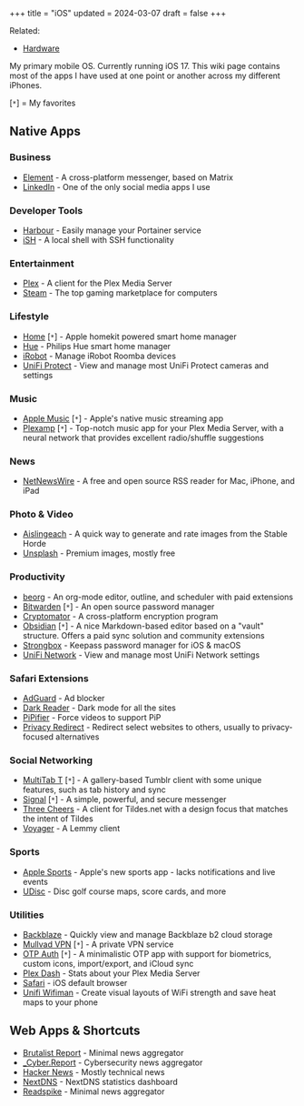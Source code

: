 +++
title = "iOS"
updated = 2024-03-07
draft = false
+++

Related:

- [Hardware](/wiki/hardware/)

My primary mobile OS. Currently running iOS 17. This wiki page contains most of the apps I have used at one point or another across my different iPhones.

[`*`] = My favorites

## Native Apps

### Business

- [Element](https://apps.apple.com/us/app/element-messenger/id1083446067) - A cross-platform messenger, based on Matrix
- [LinkedIn](https://apps.apple.com/us/app/linkedin-network-job-finder/id288429040) - One of the only social media apps I use

### Developer Tools

- [Harbour](https://testflight.apple.com/join/F2vK7xo4) - Easily manage your Portainer service
- [iSH](https://apps.apple.com/us/app/ish-shell/id1436902243) - A local shell with SSH functionality

### Entertainment

- [Plex](https://apps.apple.com/us/app/plex-watch-live-tv-and-movies/id383457673) - A client for the Plex Media Server
- [Steam](https://apps.apple.com/us/app/steam-mobile/id495369748) - The top gaming marketplace for computers

### Lifestyle

- [Home](https://apps.apple.com/us/app/home/id1110145103) [`*`] - Apple homekit powered smart home manager
- [Hue](https://apps.apple.com/us/app/philips-hue/id1055281310) - Philips Hue smart home manager
- [iRobot](https://apps.apple.com/us/app/irobot-home/id1012014442) - Manage iRobot Roomba devices
- [UniFi Protect](https://apps.apple.com/us/app/unifi-protect/id1392492235) - View and manage most UniFi Protect cameras and settings

### Music

- [Apple Music](https://apps.apple.com/us/app/apple-music/id1108187390) [`*`] - Apple's native music streaming app
- [Plexamp](https://apps.apple.com/us/app/plexamp/id1500797510) [`*`] - Top-notch music app for your Plex Media Server, with a neural network that provides excellent radio/shuffle suggestions

### News

- [NetNewsWire](https://apps.apple.com/us/app/netnewswire-rss-reader/id1480640210) - A free and open source RSS reader for Mac, iPhone, and iPad

### Photo & Video

- [Aislingeach](https://testflight.apple.com/join/Q6WyyEpS) - A quick way to generate and rate images from the Stable Horde
- [Unsplash](https://apps.apple.com/us/app/unsplash/id1290631746) - Premium images, mostly free

### Productivity

- [beorg](https://apps.apple.com/us/app/beorg-to-do-list-agenda/id1238649962) - An org-mode editor, outline, and scheduler with paid extensions
- [Bitwarden](https://apps.apple.com/us/app/bitwarden-password-manager/id1137397744) [`*`] - An open source password manager
- [Cryptomator](https://apps.apple.com/us/app/cryptomator/id1560822163) - A cross-platform encryption program
- [Obsidian](https://apps.apple.com/us/app/obsidian-connected-notes/id1557175442) [`*`] - A nice Markdown-based editor based on a "vault" structure. Offers a paid sync solution and community extensions
- [Strongbox](https://apps.apple.com/us/app/strongbox-password-manager/id897283731) - Keepass password manager for iOS & macOS
- [UniFi Network](https://apps.apple.com/us/app/unifi/id1057750338) - View and manage most UniFi Network settings

### Safari Extensions

- [AdGuard](https://apps.apple.com/us/app/adguard-adblock-privacy/id1047223162) - Ad blocker
- [Dark Reader](https://apps.apple.com/us/app/dark-reader-for-safari/id1438243180) - Dark mode for all the sites
- [PiPifier](https://apps.apple.com/us/app/pipifier/id1234771095) - Force videos to support PiP
- [Privacy Redirect](https://apps.apple.com/us/app/privacy-redirect/id1578144015) - Redirect select websites to others, usually to privacy-focused alternatives

### Social Networking

- [MultiTab T](https://apps.apple.com/us/app/multitab-for-tumblr/id1071533778) [`*`] - A gallery-based Tumblr client with some unique features, such as tab history and sync
- [Signal](https://apps.apple.com/us/app/signal-private-messenger/id874139669) [`*`] - A simple, powerful, and secure messenger
- [Three Cheers](https://testflight.apple.com/join/mpVk1qIy) - A client for Tildes.net with a design focus that matches the intent of Tildes
- [Voyager](https://apps.apple.com/us/app/voyager-for-lemmy/id6451429762) - A Lemmy client

### Sports

- [Apple Sports](https://apps.apple.com/us/app/apple-sports/id6446788829) - Apple's new sports app - lacks notifications and live events
- [UDisc](https://apps.apple.com/us/app/udisc-disc-golf/id1072228953) - Disc golf course maps, score cards, and more

### Utilities

- [Backblaze](https://apps.apple.com/us/app/backblaze/id628638330) - Quickly view and manage Backblaze b2 cloud storage
- [Mullvad VPN](https://apps.apple.com/us/app/mullvad-vpn/id1488466513) [`*`] - A private VPN service
- [OTP Auth](https://apps.apple.com/us/app/otp-auth/id659877384) [`*`] - A minimalistic OTP app with support for biometrics, custom icons, import/export, and iCloud sync
- [Plex Dash](https://apps.apple.com/us/app/plex-dash/id1500797677) - Stats about your Plex Media Server
- [Safari](https://apps.apple.com/us/app/safari/id1146562112) - iOS default browser
- [Unifi Wifiman](https://apps.apple.com/us/app/ubiquiti-wifiman/id1385561119) - Create visual layouts of WiFi strength and save heat maps to your phone

## Web Apps & Shortcuts

- [Brutalist Report](https://brutalist.report/) - Minimal news aggregator
- [_Cyber.Report](https://cyber.report/) - Cybersecurity news aggregator
- [Hacker News](https://news.ycombinator.com/) - Mostly technical news
- [NextDNS](https://nextdns.io/) - NextDNS statistics dashboard
- [Readspike](https://readspike.com/) - Minimal news aggregator
